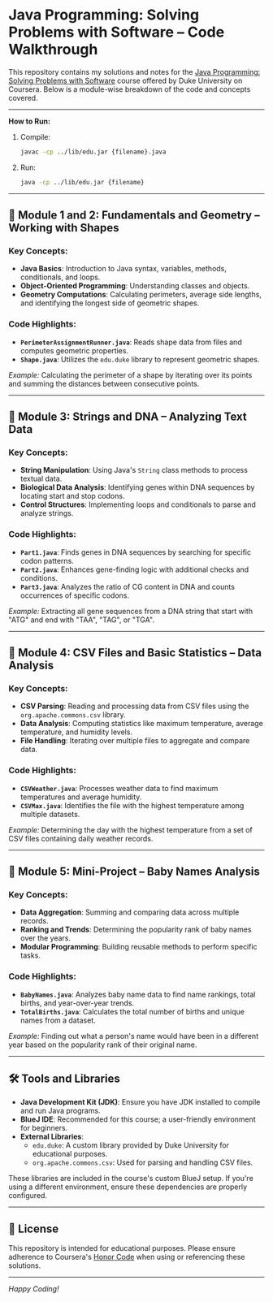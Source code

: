 # Java Programming: Solving Problems with Software – Code Walkthrough

This repository contains my solutions and notes for the [Java Programming: Solving Problems with Software](https://www.coursera.org/learn/java-programming) course offered by Duke University on Coursera. Below is a module-wise breakdown of the code and concepts covered.

---

**How to Run:**
1. Compile:
    ```bash
    javac -cp ../lib/edu.jar {filename}.java
    ```
2. Run:
    ```bash
    java -cp ../lib/edu.jar {filename}
    ```

---

## 📁 Module 1 and 2: Fundamentals and Geometry – Working with Shapes

### Key Concepts:
- **Java Basics**: Introduction to Java syntax, variables, methods, conditionals, and loops.
- **Object-Oriented Programming**: Understanding classes and objects.
- **Geometry Computations**: Calculating perimeters, average side lengths, and identifying the longest side of geometric shapes.

### Code Highlights:
- **`PerimeterAssignmentRunner.java`**: Reads shape data from files and computes geometric properties.
- **`Shape.java`**: Utilizes the `edu.duke` library to represent geometric shapes.

*Example:* Calculating the perimeter of a shape by iterating over its points and summing the distances between consecutive points.

---

## 📁 Module 3: Strings and DNA – Analyzing Text Data

### Key Concepts:
- **String Manipulation**: Using Java's `String` class methods to process textual data.
- **Biological Data Analysis**: Identifying genes within DNA sequences by locating start and stop codons.
- **Control Structures**: Implementing loops and conditionals to parse and analyze strings.

### Code Highlights:
- **`Part1.java`**: Finds genes in DNA sequences by searching for specific codon patterns.
- **`Part2.java`**: Enhances gene-finding logic with additional checks and conditions.
- **`Part3.java`**: Analyzes the ratio of CG content in DNA and counts occurrences of specific codons.

*Example:* Extracting all gene sequences from a DNA string that start with "ATG" and end with "TAA", "TAG", or "TGA".

---

## 📁 Module 4: CSV Files and Basic Statistics – Data Analysis

### Key Concepts:
- **CSV Parsing**: Reading and processing data from CSV files using the `org.apache.commons.csv` library.
- **Data Analysis**: Computing statistics like maximum temperature, average temperature, and humidity levels.
- **File Handling**: Iterating over multiple files to aggregate and compare data.

### Code Highlights:
- **`CSVWeather.java`**: Processes weather data to find maximum temperatures and average humidity.
- **`CSVMax.java`**: Identifies the file with the highest temperature among multiple datasets.

*Example:* Determining the day with the highest temperature from a set of CSV files containing daily weather records.

---

## 📁 Module 5: Mini-Project – Baby Names Analysis

### Key Concepts:
- **Data Aggregation**: Summing and comparing data across multiple records.
- **Ranking and Trends**: Determining the popularity rank of baby names over the years.
- **Modular Programming**: Building reusable methods to perform specific tasks.

### Code Highlights:
- **`BabyNames.java`**: Analyzes baby name data to find name rankings, total births, and year-over-year trends.
- **`TotalBirths.java`**: Calculates the total number of births and unique names from a dataset.

*Example:* Finding out what a person's name would have been in a different year based on the popularity rank of their original name.

---

## 🛠️ Tools and Libraries

- **Java Development Kit (JDK)**: Ensure you have JDK installed to compile and run Java programs.
- **BlueJ IDE**: Recommended for this course; a user-friendly environment for beginners.
- **External Libraries**:
  - `edu.duke`: A custom library provided by Duke University for educational purposes.
  - `org.apache.commons.csv`: Used for parsing and handling CSV files.

These libraries are included in the course's custom BlueJ setup. If you're using a different environment, ensure these dependencies are properly configured.

---

## 📄 License

This repository is intended for educational purposes. Please ensure adherence to Coursera's [Honor Code](https://www.coursera.org/about/honorcode) when using or referencing these solutions.

---

*Happy Coding!*
